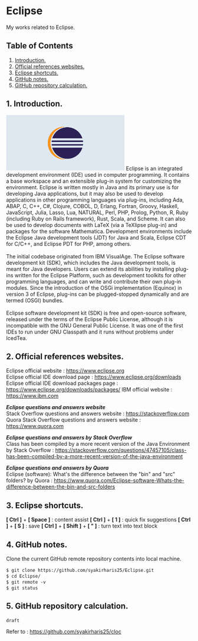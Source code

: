 # Eclipse
My works related to Eclipse.

## Table of Contents
1. [Introduction.](#introduction)
2. [Official references websites.](#references)
3. [Eclipse shortcuts.](#shortcuts)
4. [GitHub notes.](#github)
5. [GitHub repository calculation.](#calculation)

<a name="introduction"></a>
## 1. Introduction.
<img src="eclipse.png" height="150">
Eclipse is an integrated development environment (IDE) used in computer programming. It contains a base workspace and an extensible plug-in system for customizing the environment. Eclipse is written mostly in Java and its primary use is for developing Java applications, but it may also be used to develop applications in other programming languages via plug-ins, including Ada, ABAP, C, C++, C#, Clojure, COBOL, D, Erlang, Fortran, Groovy, Haskell, JavaScript, Julia, Lasso, Lua, NATURAL, Perl, PHP, Prolog, Python, R, Ruby (including Ruby on Rails framework), Rust, Scala, and Scheme. It can also be used to develop documents with LaTeX (via a TeXlipse plug-in) and packages for the software Mathematica. Development environments include the Eclipse Java development tools (JDT) for Java and Scala, Eclipse CDT for C/C++, and Eclipse PDT for PHP, among others.
<br /><br />
The initial codebase originated from IBM VisualAge. The Eclipse software development kit (SDK), which includes the Java development tools, is meant for Java developers. Users can extend its abilities by installing plug-ins written for the Eclipse Platform, such as development toolkits for other programming languages, and can write and contribute their own plug-in modules. Since the introduction of the OSGi implementation (Equinox) in version 3 of Eclipse, plug-ins can be plugged-stopped dynamically and are termed (OSGI) bundles.
<br /><br />
Eclipse software development kit (SDK) is free and open-source software, released under the terms of the Eclipse Public License, although it is incompatible with the GNU General Public License. It was one of the first IDEs to run under GNU Classpath and it runs without problems under IcedTea.

<a name="references"></a>
## 2. Official references websites. <br />
Eclipse official website : https://www.eclipse.org <br />
Eclipse official IDE download page : https://www.eclipse.org/downloads <br />
Eclipse official IDE download packages page : https://www.eclipse.org/downloads/packages/
IBM official website : https://www.ibm.com  <br />

**_Eclipse questions and answers website_** <br />
Stack Overflow questions and answers website : https://stackoverflow.com <br />
Quora Stack Overflow questions and answers website : https://www.quora.com <br />

**_Eclipse questions and answers by Stack Overflow_** <br />
Class has been compiled by a more recent version of the Java Environment by Stack Overflow : https://stackoverflow.com/questions/47457105/class-has-been-compiled-by-a-more-recent-version-of-the-java-environment <br />

**_Eclipse questions and answers by Quora_** <br />
Eclipse (software): What's the difference between the "bin" and "src" folders? by Quora : https://www.quora.com/Eclipse-software-Whats-the-difference-between-the-bin-and-src-folders <br />

<a name="shortcuts"></a>
## 3. Eclipse shortcuts.
**[ Ctrl ]** + **[ Space ]** : content assist
**[ Ctrl ]** + **[ 1 ]** : quick fix suggestions
**[ Ctrl ]** + **[ S ]** : save
**[ Ctrl ]** + **[ Shift ]** + **[ " ]** : turn text into text block

<a name="github"></a>
## 4. GitHub notes.
Clone the current GitHub remote repository contents into local machine.
```
$ git clone https://github.com/syakirharis25/Eclipse.git
$ cd Eclipse/
$ git remote -v
$ git status
```

<a name="calculation"></a>
## 5. GitHub repository calculation.
```
draft
```
Refer to : https://github.com/syakirharis25/cloc
